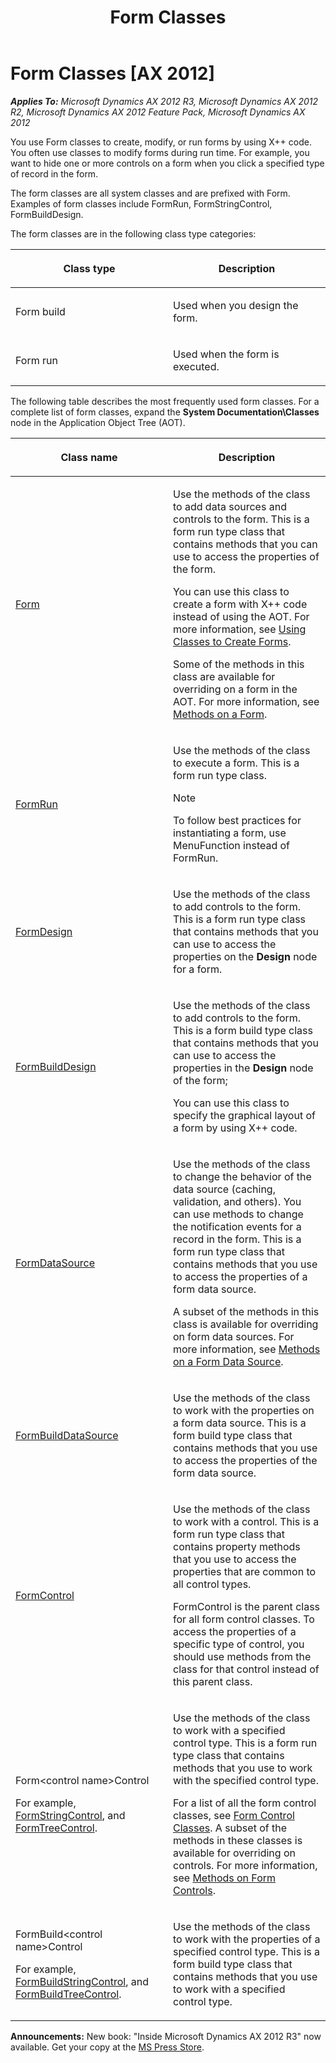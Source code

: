 ﻿---
title: Form Classes
TOCTitle: Form Classes
ms:assetid: d64523ff-e269-4698-b605-1626d07894c5
ms:mtpsurl: https://msdn.microsoft.com/en-us/library/Aa873725(v=AX.60)
ms:contentKeyID: 35252038
ms.date: 05/18/2015
mtps_version: v=AX.60
---

# Form Classes [AX 2012]


_**Applies To:** Microsoft Dynamics AX 2012 R3, Microsoft Dynamics AX 2012 R2, Microsoft Dynamics AX 2012 Feature Pack, Microsoft Dynamics AX 2012_

You use Form classes to create, modify, or run forms by using X++ code. You often use classes to modify forms during run time. For example, you want to hide one or more controls on a form when you click a specified type of record in the form.

The form classes are all system classes and are prefixed with Form. Examples of form classes include FormRun, FormStringControl, FormBuildDesign.

The form classes are in the following class type categories:

<table>
<colgroup>
<col style="width: 50%" />
<col style="width: 50%" />
</colgroup>
<thead>
<tr class="header">
<th><p>Class type</p></th>
<th><p>Description</p></th>
</tr>
</thead>
<tbody>
<tr class="odd">
<td><p>Form build</p></td>
<td><p>Used when you design the form.</p></td>
</tr>
<tr class="even">
<td><p>Form run</p></td>
<td><p>Used when the form is executed.</p></td>
</tr>
</tbody>
</table>


The following table describes the most frequently used form classes. For a complete list of form classes, expand the **System Documentation\\Classes** node in the Application Object Tree (AOT).

<table>
<colgroup>
<col style="width: 50%" />
<col style="width: 50%" />
</colgroup>
<thead>
<tr class="header">
<th><p>Class name</p></th>
<th><p>Description</p></th>
</tr>
</thead>
<tbody>
<tr class="odd">
<td><p><a href="https://msdn.microsoft.com/en-us/library/gg839596(v=ax.60)">Form</a></p></td>
<td><p>Use the methods of the class to add data sources and controls to the form. This is a form run type class that contains methods that you can use to access the properties of the form.</p>
<p>You can use this class to create a form with X++ code instead of using the AOT. For more information, see <a href="using-classes-to-create-forms.md">Using Classes to Create Forms</a>.</p>
<p>Some of the methods in this class are available for overriding on a form in the AOT. For more information, see <a href="methods-on-a-form.md">Methods on a Form</a>.</p></td>
</tr>
<tr class="even">
<td><p><a href="https://msdn.microsoft.com/en-us/library/gg920249(v=ax.60)">FormRun</a></p></td>
<td><p>Use the methods of the class to execute a form. This is a form run type class.</p>

> [!note]  
> <P>To follow best practices for instantiating a form, use MenuFunction instead of FormRun.</P>

</td>
</tr>
<tr class="odd">
<td><p><a href="https://msdn.microsoft.com/en-us/library/gg859330(v=ax.60)">FormDesign</a></p></td>
<td><p>Use the methods of the class to add controls to the form. This is a form run type class that contains methods that you can use to access the properties on the <strong>Design</strong> node for a form.</p></td>
</tr>
<tr class="even">
<td><p><a href="https://msdn.microsoft.com/en-us/library/gg848126(v=ax.60)">FormBuildDesign</a></p></td>
<td><p>Use the methods of the class to add controls to the form. This is a form build type class that contains methods that you can use to access the properties in the <strong>Design</strong> node of the form;</p>
<p>You can use this class to specify the graphical layout of a form by using X++ code.</p></td>
</tr>
<tr class="odd">
<td><p><a href="https://msdn.microsoft.com/en-us/library/gg892246(v=ax.60)">FormDataSource</a></p></td>
<td><p>Use the methods of the class to change the behavior of the data source (caching, validation, and others). You can use methods to change the notification events for a record in the form. This is a form run type class that contains methods that you use to access the properties of a form data source.</p>
<p>A subset of the methods in this class is available for overriding on form data sources. For more information, see <a href="methods-on-a-form-data-source.md">Methods on a Form Data Source</a>.</p></td>
</tr>
<tr class="even">
<td><p><a href="https://msdn.microsoft.com/en-us/library/gg847530(v=ax.60)">FormBuildDataSource</a></p></td>
<td><p>Use the methods of the class to work with the properties on a form data source. This is a form build type class that contains methods that you use to access the properties of the form data source.</p></td>
</tr>
<tr class="odd">
<td><p><a href="https://msdn.microsoft.com/en-us/library/gg857551(v=ax.60)">FormControl</a></p></td>
<td><p>Use the methods of the class to work with a control. This is a form run type class that contains property methods that you use to access the properties that are common to all control types.</p>
<p>FormControl is the parent class for all form control classes. To access the properties of a specific type of control, you should use methods from the class for that control instead of this parent class.</p></td>
</tr>
<tr class="even">
<td><p>Form&lt;control name&gt;Control</p>
<p>For example, <a href="https://msdn.microsoft.com/en-us/library/gg920847(v=ax.60)">FormStringControl</a>, and <a href="https://msdn.microsoft.com/en-us/library/gg939434(v=ax.60)">FormTreeControl</a>.</p></td>
<td><p>Use the methods of the class to work with a specified control type. This is a form run type class that contains methods that you use to work with the specified control type.</p>
<p>For a list of all the form control classes, see <a href="form-control-classes.md">Form Control Classes</a>. A subset of the methods in these classes is available for overriding on controls. For more information, see <a href="methods-on-form-controls.md">Methods on Form Controls</a>.</p></td>
</tr>
<tr class="odd">
<td><p>FormBuild&lt;control name&gt;Control</p>
<p>For example, <a href="https://msdn.microsoft.com/en-us/library/gg869773(v=ax.60)">FormBuildStringControl</a>, and <a href="https://msdn.microsoft.com/en-us/library/gg889598(v=ax.60)">FormBuildTreeControl</a>.</p></td>
<td><p>Use the methods of the class to work with the properties of a specified control type. This is a form build type class that contains methods that you use to work with a specified control type.</p></td>
</tr>
</tbody>
</table>

  
**Announcements:** New book: "Inside Microsoft Dynamics AX 2012 R3" now available. Get your copy at the [MS Press Store](https://www.microsoftpressstore.com/store/inside-microsoft-dynamics-ax-2012-r3-9780735685109).

